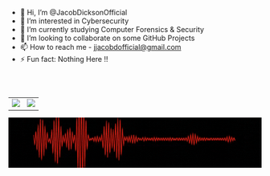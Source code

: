 - 👋 Hi, I’m @JacobDicksonOfficial
- 👀 I’m interested in Cybersecurity 
- 🌱 I’m currently studying Computer Forensics & Security 
- 💞️ I’m looking to collaborate on some GitHub Projects 
- 📫 How to reach me - jjacobdofficial@gmail.com
- ⚡ Fun fact: Nothing Here !!

<br>
<br>
<table>
  <tr>
    <td><img src="https://github-readme-stats.vercel.app/api?username=JacobDicksonOfficial&show_icons=true&theme=merko" /></td>
    <td><img src="https://github-readme-streak-stats.herokuapp.com?user=JacobDicksonOfficial&theme=merko" /></td>
  </tr>
</table>

<div style="text-align: center;">
  <img src="https://github.com/JacobDicksonOfficial/JacobDicksonOfficial/blob/main/images/dev1.gif" width="1100" height="100" alt="Banner">
</div>

<!---
JacobDicksonOfficial/JacobDicksonOfficial is a ✨ special ✨ repository because its `README.md` (this file) appears on your GitHub profile.
You can click the Preview link to take a look at your changes.
--->
